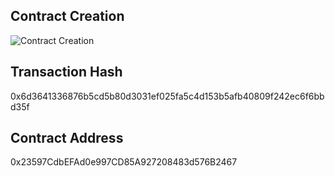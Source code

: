 ## Contract Creation ##
![Contract Creation](https://user-images.githubusercontent.com/88613134/130224699-638f7c6d-64ce-4f8e-810f-db46810202e5.png)
## Transaction Hash ##
0x6d3641336876b5cd5b80d3031ef025fa5c4d153b5afb40809f242ec6f6bbd35f
## Contract Address ##
0x23597CdbEFAd0e997CD85A927208483d576B2467
